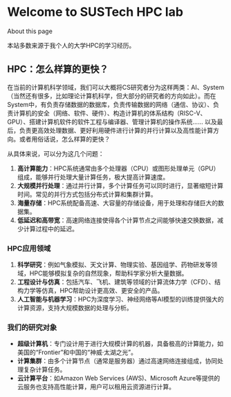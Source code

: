 <!-- # Welcome to MkDocs

For full documentation visit [mkdocs.org](https://www.mkdocs.org).

## Commands

* `mkdocs new [dir-name]` - Create a new project.
* `mkdocs serve` - Start the live-reloading docs server.
* `mkdocs build` - Build the documentation site.
* `mkdocs -h` - Print help message and exit.

## Project layout

    mkdocs.yml    # The configuration file.
    docs/
        index.md  # The documentation homepage.
        ...       # Other markdown pages, images and other files. -->

# Welcome to SUSTech HPC lab

About this page

本站多数来源于我个人的大学HPC的学习经历。

## HPC：怎么样算的更快？


在当前的计算机科学领域，我们可以大概将CS研究者分为这样两类：AI、System（当然还有很多，比如理论计算机科学，但大部分的研究者的方向如此）。而在System中，有负责存储数据的数据库，负责传输数据的网络（通信、协议）、负责计算机的安全（网络、软件、硬件）、构造计算机的体系结构（RISC-V、GPU）、搭建计算机软件的软件工程与编译器、管理计算机的操作系统...... 以及最后，负责更高效处理数据、更好利用硬件进行计算的并行计算以及高性能计算方向。或者用俗话说，怎么样算的更快？

从具体来说，可以分为这几个问题：
1. **高计算能力**：HPC系统通常由多个处理器（CPU）或图形处理单元（GPU）组成，能够并行处理大量计算任务，极大提高计算速度。
2. **大规模并行处理**：通过并行计算，多个计算任务可以同时进行，显著缩短计算时间。常见的并行方式包括分布式计算和集群计算。
3. **海量存储**：HPC系统配备高速、大容量的存储设备，用于处理和存储巨大的数据集。
4. **低延迟和高带宽**：高速网络连接使得各个计算节点之间能够快速交换数据，减少计算过程中的延迟。

### HPC应用领域
1. **科学研究**：例如气象模拟、天文计算、物理实验、基因组学、药物研发等领域，HPC能够模拟复杂的自然现象，帮助科学家分析大量数据。
2. **工程设计与仿真**：包括汽车、飞机、建筑等领域的计算流体力学（CFD）、结构力学等仿真，HPC帮助设计更高效、更安全的产品。
4. **人工智能与机器学习**：HPC为深度学习、神经网络等AI模型的训练提供强大的计算资源，支持大规模数据的处理与分析。

### 我们的研究对象
- **超级计算机**：专门设计用于进行大规模计算的机器，具备极高的计算能力，如美国的“Frontier”和中国的“神威·太湖之光”。
- **计算集群**：由多个计算节点（通常是服务器）通过高速网络连接组成，协同处理复杂计算任务。
- **云计算平台**：如Amazon Web Services (AWS)、Microsoft Azure等提供的云服务也支持高性能计算，用户可以租用云资源进行计算。

